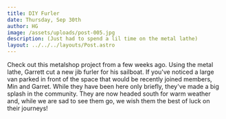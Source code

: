 ```yaml
---
title: DIY Furler
date: Thursday, Sep 30th
author: HG
image: /assets/uploads/post-005.jpg
description: (Just had to spend a lil time on the metal lathe)
layout: ../../../layouts/Post.astro
---
```


Check out this metalshop project from a few weeks ago. Using the metal lathe, Garrett cut a new jib furler for his sailboat. If you've noticed a large van parked in front of the space that would be recently joined members, Min and Garret. While they have been here only briefly, they've made a big splash in the community. They are now headed south for warm weather and, while we are sad to see them go, we wish them the best of luck on their journeys!
